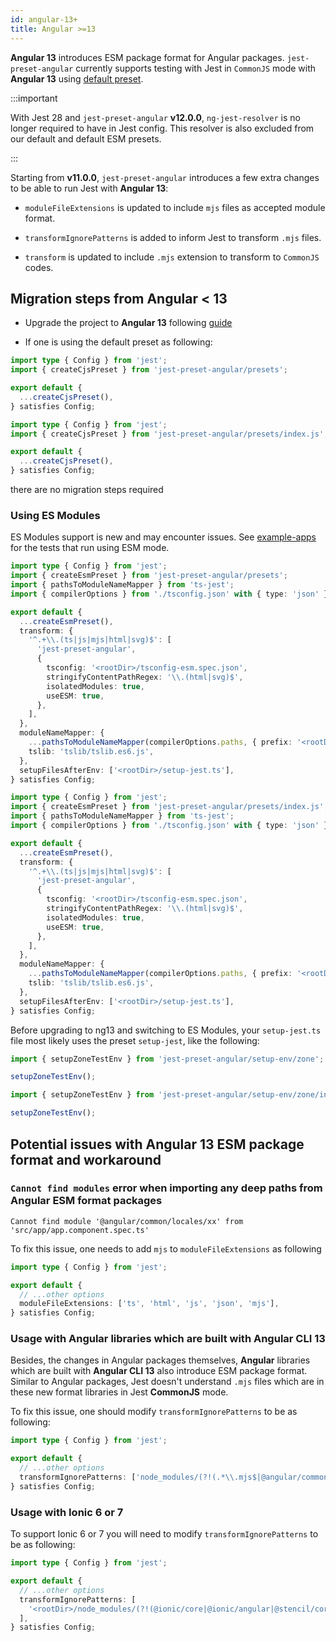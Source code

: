 ```yaml
---
id: angular-13+
title: Angular >=13
---
```


**Angular 13** introduces ESM package format for Angular packages. `jest-preset-angular`
currently supports testing with Jest in `CommonJS` mode with **Angular 13** using [default preset](../getting-started/presets.md).

:::important

With Jest 28 and `jest-preset-angular` **v12.0.0**, `ng-jest-resolver` is no longer required to have in Jest config. This
resolver is also excluded from our default and default ESM presets.

:::

Starting from **v11.0.0**, `jest-preset-angular` introduces a few extra changes to be able to run Jest with **Angular 13**:

- `moduleFileExtensions` is updated to include `mjs` files as accepted module format.

- `transformIgnorePatterns` is added to inform Jest to transform `.mjs` files.

- `transform` is updated to include `.mjs` extension to transform to `CommonJS` codes.

## Migration steps from Angular < 13

- Upgrade the project to **Angular 13** following [guide](https://angular.dev/update-guide/)

- If one is using the default preset as following:

```ts title="jest.config.ts" tab={"label":"Node <22.18"}
import type { Config } from 'jest';
import { createCjsPreset } from 'jest-preset-angular/presets';

export default {
  ...createCjsPreset(),
} satisfies Config;
```

```ts title="jest.config.ts" tab={"label":"Node 22.18+"}
import type { Config } from 'jest';
import { createCjsPreset } from 'jest-preset-angular/presets/index.js';

export default {
  ...createCjsPreset(),
} satisfies Config;
```

there are no migration steps required

### Using ES Modules

ES Modules support is new and may encounter issues. See [example-apps](https://github.com/thymikee/jest-preset-angular/tree/main/examples) for the tests that run using ESM mode.

```ts title="jest.config.ts" tab={"label":"Node <22.18"}
import type { Config } from 'jest';
import { createEsmPreset } from 'jest-preset-angular/presets';
import { pathsToModuleNameMapper } from 'ts-jest';
import { compilerOptions } from './tsconfig.json' with { type: 'json' };

export default {
  ...createEsmPreset(),
  transform: {
    '^.+\\.(ts|js|mjs|html|svg)$': [
      'jest-preset-angular',
      {
        tsconfig: '<rootDir>/tsconfig-esm.spec.json',
        stringifyContentPathRegex: '\\.(html|svg)$',
        isolatedModules: true,
        useESM: true,
      },
    ],
  },
  moduleNameMapper: {
    ...pathsToModuleNameMapper(compilerOptions.paths, { prefix: '<rootDir>' }),
    tslib: 'tslib/tslib.es6.js',
  },
  setupFilesAfterEnv: ['<rootDir>/setup-jest.ts'],
} satisfies Config;
```

```ts title="jest.config.ts" tab={"label":"Node 22.18+"}
import type { Config } from 'jest';
import { createEsmPreset } from 'jest-preset-angular/presets/index.js';
import { pathsToModuleNameMapper } from 'ts-jest';
import { compilerOptions } from './tsconfig.json' with { type: 'json' };

export default {
  ...createEsmPreset(),
  transform: {
    '^.+\\.(ts|js|mjs|html|svg)$': [
      'jest-preset-angular',
      {
        tsconfig: '<rootDir>/tsconfig-esm.spec.json',
        stringifyContentPathRegex: '\\.(html|svg)$',
        isolatedModules: true,
        useESM: true,
      },
    ],
  },
  moduleNameMapper: {
    ...pathsToModuleNameMapper(compilerOptions.paths, { prefix: '<rootDir>' }),
    tslib: 'tslib/tslib.es6.js',
  },
  setupFilesAfterEnv: ['<rootDir>/setup-jest.ts'],
} satisfies Config;
```

Before upgrading to ng13 and switching to ES Modules, your `setup-jest.ts` file most likely uses the preset `setup-jest`, like the following:

```ts title="setup-jest.ts" tab={"label":"Setup file CJS"}
import { setupZoneTestEnv } from 'jest-preset-angular/setup-env/zone';

setupZoneTestEnv();
```

```ts title="setup-jest.ts" tab={"label":"Setup file ESM"}
import { setupZoneTestEnv } from 'jest-preset-angular/setup-env/zone/index.mjs';

setupZoneTestEnv();
```

## Potential issues with Angular 13 ESM package format and workaround

### `Cannot find modules` error when importing any deep paths from Angular ESM format packages

```
Cannot find module '@angular/common/locales/xx' from 'src/app/app.component.spec.ts'
```

To fix this issue, one needs to add `mjs` to `moduleFileExtensions` as following

```ts title="jest.config.ts"
import type { Config } from 'jest';

export default {
  // ...other options
  moduleFileExtensions: ['ts', 'html', 'js', 'json', 'mjs'],
} satisfies Config;
```

### Usage with Angular libraries which are built with Angular CLI 13

Besides, the changes in Angular packages themselves, **Angular** libraries which are built with **Angular CLI 13** also introduce
ESM package format. Similar to Angular packages, Jest doesn't understand `.mjs` files which are in these new format
libraries in Jest **CommonJS** mode.

To fix this issue, one should modify `transformIgnorePatterns` to be as following:

```ts title="jest.config.ts"
import type { Config } from 'jest';

export default {
  // ...other options
  transformIgnorePatterns: ['node_modules/(?!(.*\\.mjs$|@angular/common/locales/.*\\.js$))'],
} satisfies Config;
```

### Usage with Ionic 6 or 7

To support Ionic 6 or 7 you will need to modify `transformIgnorePatterns` to be as following:

```ts title="jest.config.ts"
import type { Config } from 'jest';

export default {
  // ...other options
  transformIgnorePatterns: [
    '<rootDir>/node_modules/(?!(@ionic/core|@ionic/angular|@stencil/core|.*\\.mjs|@angular/common/locales/.*\\.js$))',
  ],
} satisfies Config;
```
